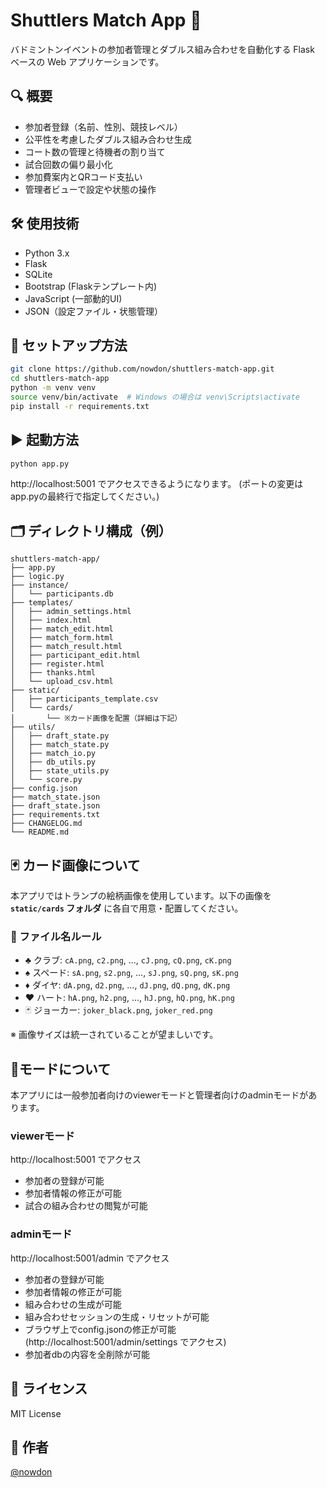 # Shuttlers Match App 🏸

バドミントンイベントの参加者管理とダブルス組み合わせを自動化する Flask ベースの Web アプリケーションです。

## 🔍 概要

- 参加者登録（名前、性別、競技レベル）
- 公平性を考慮したダブルス組み合わせ生成
- コート数の管理と待機者の割り当て
- 試合回数の偏り最小化
- 参加費案内とQRコード支払い
- 管理者ビューで設定や状態の操作

## 🛠 使用技術

- Python 3.x
- Flask
- SQLite
- Bootstrap (Flaskテンプレート内)
- JavaScript (一部動的UI)
- JSON（設定ファイル・状態管理）

## 🚀 セットアップ方法

```bash
git clone https://github.com/nowdon/shuttlers-match-app.git
cd shuttlers-match-app
python -m venv venv
source venv/bin/activate  # Windows の場合は venv\Scripts\activate
pip install -r requirements.txt
```

## ▶️ 起動方法
```bash
python app.py
```

http://localhost:5001 でアクセスできるようになります。
(ポートの変更はapp.pyの最終行で指定してください。)

## 🗂 ディレクトリ構成（例）
```
shuttlers-match-app/
├── app.py
├── logic.py
├── instance/
│   └── participants.db
├── templates/
│   ├── admin_settings.html
│   ├── index.html
│   ├── match_edit.html
│   ├── match_form.html
│   ├── match_result.html
│   ├── participant_edit.html
│   ├── register.html
│   ├── thanks.html
│   └── upload_csv.html
├── static/
│   ├── participants_template.csv
│   └── cards/
│       └── ※カード画像を配置（詳細は下記）
├── utils/
│   ├── draft_state.py
│   ├── match_state.py
│   ├── match_io.py
│   ├── db_utils.py
│   ├── state_utils.py
│   └── score.py
├── config.json
├── match_state.json
├── draft_state.json
├── requirements.txt
├── CHANGELOG.md
└── README.md
```

## 🃏 カード画像について

本アプリではトランプの絵柄画像を使用しています。以下の画像を **`static/cards` フォルダ** に各自で用意・配置してください。

### 🎴 ファイル名ルール

- ♣ クラブ: `cA.png`, `c2.png`, ..., `cJ.png`, `cQ.png`, `cK.png`
- ♠ スペード: `sA.png`, `s2.png`, ..., `sJ.png`, `sQ.png`, `sK.png`
- ♦ ダイヤ: `dA.png`, `d2.png`, ..., `dJ.png`, `dQ.png`, `dK.png`
- ♥ ハート: `hA.png`, `h2.png`, ..., `hJ.png`, `hQ.png`, `hK.png`
- 🃏 ジョーカー: `joker_black.png`, `joker_red.png`

※ 画像サイズは統一されていることが望ましいです。

## 🔐モードについて

本アプリには一般参加者向けのviewerモードと管理者向けのadminモードがあります。

### viewerモード

http://localhost:5001 でアクセス

- 参加者の登録が可能
- 参加者情報の修正が可能
- 試合の組み合わせの閲覧が可能

### adminモード

http://localhost:5001/admin でアクセス

- 参加者の登録が可能
- 参加者情報の修正が可能
- 組み合わせの生成が可能
- 組み合わせセッションの生成・リセットが可能
- ブラウザ上でconfig.jsonの修正が可能(http://localhost:5001/admin/settings でアクセス)
- 参加者dbの内容を全削除が可能

## 📄 ライセンス

MIT License

## 👤 作者

[@nowdon](https://github.com/nowdon)